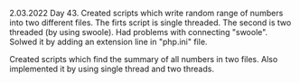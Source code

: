 2.03.2022
Day 43.
Created scripts which write random range of numbers into two different files.
The firts script is single threaded. The second is two threaded (by using swoole).
Had problems with connecting "swoole". Solwed it by adding an extension line in "php.ini" file.

Created scripts which find the summary of all numbers in two files. Also implemented it by using single thread and two threads.

